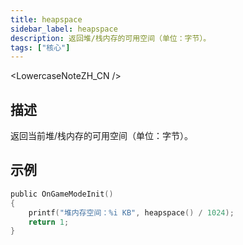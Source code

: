 ```yaml
---
title: heapspace
sidebar_label: heapspace
description: 返回堆/栈内存的可用空间（单位：字节）。
tags: ["核心"]
---
```


<LowercaseNoteZH_CN />

## 描述

返回当前堆/栈内存的可用空间（单位：字节）。

## 示例

```c
public OnGameModeInit()
{
    printf("堆内存空间：%i KB", heapspace() / 1024);
    return 1;
}
```
